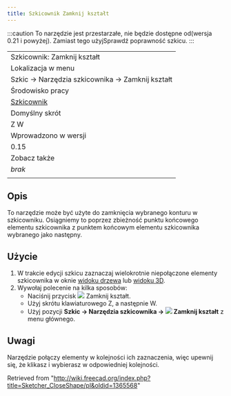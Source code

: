 ```yaml
---
title: Szkicownik Zamknij kształt
---
```

:::caution
To narzędzie jest przestarzałe, nie będzie dostępne od(wersja 0.21 i powyżej). Zamiast tego użyjSprawdź poprawność szkicu.
:::

|  |
| --- |
| Szkicownik: Zamknij kształt |
| Lokalizacja w menu |
| Szkic → Narzędzia szkicownika → Zamknij kształt |
| Środowisko pracy |
| [Szkicownik](/Sketcher_Workbench/pl "Sketcher Workbench/pl") |
| Domyślny skrót |
| Z W |
| Wprowadzono w wersji |
| 0.15 |
| Zobacz także |
| *brak* |
|  |

## Opis

To narzędzie może być użyte do zamknięcia wybranego konturu w szkicowniku. Osiągniemy to poprzez zbieżność punktu końcowego elementu szkicownika z punktem końcowym elementu szkicownika wybranego jako następny.

## Użycie

1. W trakcie edycji szkicu zaznaczaj wielokrotnie niepołączone elementy szkicownika w oknie [widoku drzewa](/Tree_view/pl "Tree view/pl") lub [widoku 3D](/3D_view/pl "3D view/pl").
2. Wywołaj polecenie na kilka sposobów:
   * Naciśnij przycisk ![](/images/Sketcher_CloseShape.svg) Zamknij kształt.
   * Użyj skrótu klawiaturowego Z, a następnie W.
   * Użyj pozycji **Szkic → Narzędzia szkicownika → ![](/images/Sketcher_CloseShape.svg) Zamknij kształt** z menu głównego.

## Uwagi

Narzędzie połączy elementy w kolejności ich zaznaczenia, więc upewnij się, że klikasz i wybierasz w odpowiedniej kolejności.

Retrieved from "<http://wiki.freecad.org/index.php?title=Sketcher_CloseShape/pl&oldid=1365568>"